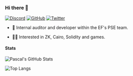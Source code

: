 ### Hi there 👋

<p> 
    <a href="https://discordapp.com/users/ctrlc03#9544" target="_blank"><img alt="Discord"
        src="https://img.shields.io/badge/Discord-7289DA?style=for-the-badge&logo=discord&logoColor=white"/></a>
    <a href="https://github.com/ctrlc03" target="_blank"><img alt="GitHub"
        src="https://img.shields.io/badge/GitHub-100000?style=for-the-badge&logo=github&logoColor=white"/></a>
    <a href="https://twitter.com/ctrlc03" target="_blank"><img alt="Twitter"
        src="https://img.shields.io/badge/Twitter-1DA1F2?style=for-the-badge&logo=twitter&logoColor=white"/></a>
</p>

- 🔧 Internal auditor and developer within the EF's PSE team. 

- 👨‍💻 Interested in ZK, Cairo, Solidity and games. 

#### Stats

![Pascal's GitHub Stats](https://github-readme-stats.vercel.app/api?username=ctrlc03&count_private=true&show_icons=true&theme=tokyonight)

![Top Langs](https://github-readme-stats.vercel.app/api/top-langs/?username=ctrlc03&layout=compact&langs_count=8&theme=tokyonight)
